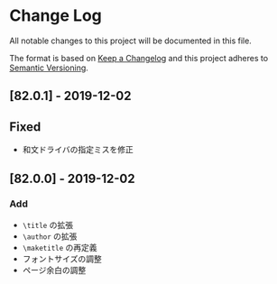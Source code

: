 # Change Log
All notable changes to this project will be documented in this file.

The format is based on [Keep a Changelog](http://keepachangelog.com/)
and this project adheres to [Semantic Versioning](http://semver.org/).

## [82.0.1] - 2019-12-02
## Fixed
- 和文ドライバの指定ミスを修正

## [82.0.0] - 2019-12-02
### Add
- `\title` の拡張
- `\author` の拡張
- `\maketitle` の再定義
- フォントサイズの調整
- ページ余白の調整
